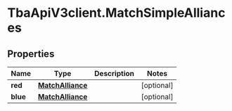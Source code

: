 # TbaApiV3client.MatchSimpleAlliances

## Properties

Name | Type | Description | Notes
------------ | ------------- | ------------- | -------------
**red** | [**MatchAlliance**](MatchAlliance.md) |  | [optional] 
**blue** | [**MatchAlliance**](MatchAlliance.md) |  | [optional] 


